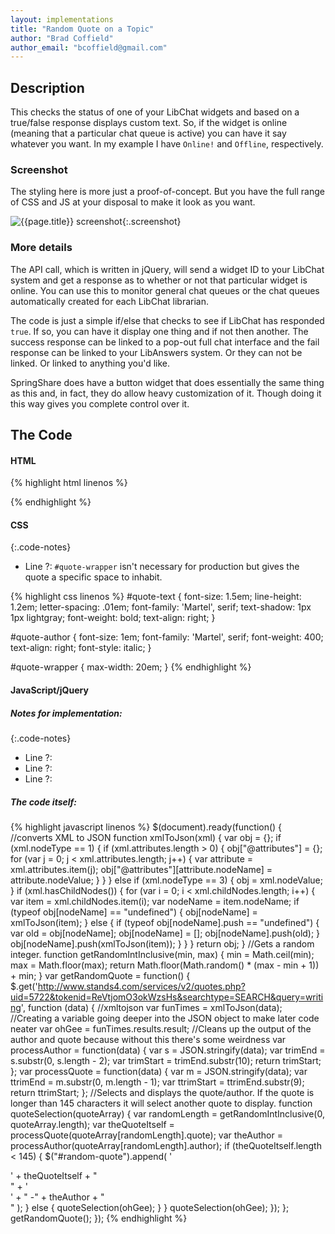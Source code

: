 ```yaml
---
layout: implementations
title: "Random Quote on a Topic"
author: "Brad Coffield"
author_email: "bcoffield@gmail.com"
---
```

## Description
        
This checks the status of one of your LibChat widgets and based on a true/false response displays custom text. So, if the widget is online (meaning that a particular chat queue is active) you can have it say whatever you want. In my example I have ```Online!``` and ```Offline```, respectively.

### Screenshot

The styling here is more just a proof-of-concept. But you have the full range of CSS and JS at your disposal to make it look as you want.

![{{page.title}} screenshot]({{site.baseurl}}/assets/{{page.title}}-screenshot.jpg){:.screenshot}
       
### More details
The API call, which is written in jQuery, will send a widget ID to your LibChat system and get a response as to whether or not that particular widget is online. You can use this to monitor general chat queues or the chat queues automatically created for each LibChat librarian.
        
The code is just a simple if/else that checks to see if LibChat has responded ```true```. If so, you can have it display one thing and if not then another. The success response can be linked to a pop-out full chat interface and the fail response can be linked to your LibAnswers system. Or they can not be linked. Or linked to anything you'd like.

SpringShare does have a button widget that does essentially the same thing as this and, in fact, they do allow heavy customization of it. Though doing it this way gives you complete control over it.
    
## The Code

#### HTML

{% highlight html linenos %}
<div id="random-quote"></div>
{% endhighlight %}

#### CSS

{:.code-notes}
* Line ?: `#quote-wrapper` isn't necessary for production but gives the quote a specific space to inhabit.

{% highlight css linenos %}
#quote-text {
    font-size: 1.5em;
    line-height: 1.2em;
    letter-spacing: .01em;
    font-family: 'Martel', serif;
    text-shadow: 1px 1px lightgray;
    font-weight: bold;
    text-align: right;
}

#quote-author {
    font-size: 1em;
    font-family: 'Martel', serif;
    font-weight: 400;
    text-align: right;
    font-style: italic;
}

#quote-wrapper {
    max-width: 20em;
}
{% endhighlight %}

#### JavaScript/jQuery

##### Notes for implementation:

{:.code-notes}
* Line ?: 
* Line ?: 
* Line ?: 

##### The code itself:
{% highlight javascript linenos %}
$(document).ready(function() {
  //converts XML to JSON
  function xmlToJson(xml) {
    var obj = {};
    if (xml.nodeType == 1) {
      if (xml.attributes.length > 0) {
        obj["@attributes"] = {};
        for (var j = 0; j < xml.attributes.length; j++) {
          var attribute = xml.attributes.item(j);
          obj["@attributes"][attribute.nodeName] = attribute.nodeValue;
        }
      }
    } else if (xml.nodeType == 3) {
      obj = xml.nodeValue;
    }
    if (xml.hasChildNodes()) {
      for (var i = 0; i < xml.childNodes.length; i++) {
        var item = xml.childNodes.item(i);
        var nodeName = item.nodeName;
        if (typeof obj[nodeName] == "undefined") {
          obj[nodeName] = xmlToJson(item);
        } else {
          if (typeof obj[nodeName].push == "undefined") {
            var old = obj[nodeName];
            obj[nodeName] = [];
            obj[nodeName].push(old);
          }
          obj[nodeName].push(xmlToJson(item));
        }
      }
    }
    return obj;
  }
  //Gets a random integer.
  function getRandomIntInclusive(min, max) {
    min = Math.ceil(min);
    max = Math.floor(max);
    return Math.floor(Math.random() * (max - min + 1)) + min;
  }
  var getRandomQuote = function() {
    $.get('http://www.stands4.com/services/v2/quotes.php?uid=5722&tokenid=ReVtjomO3okWzsHs&searchtype=SEARCH&query=writing', function (data) {
      //xmltojson
      var funTimes = xmlToJson(data);
      //Creating a variable going deeper into the JSON object to make later code neater
      var ohGee = funTimes.results.result;
      //Cleans up the output of the author and quote because without this there's some weirdness
      var processAuthor = function(data) {
        var s = JSON.stringify(data);
        var trimEnd = s.substr(0, s.length - 2);
        var trimStart = trimEnd.substr(10);
        return trimStart;
      };
      var processQuote = function(data) {
        var m = JSON.stringify(data);
        var ttrimEnd = m.substr(0, m.length - 1);
        var ttrimStart = ttrimEnd.substr(9);
        return ttrimStart;
      };
      //Selects and displays the quote/author. If the quote is longer than 145 characters it will select another quote to display.
      function quoteSelection(quoteArray) {
        var randomLength = getRandomIntInclusive(0, quoteArray.length);
        var theQuoteItself = processQuote(quoteArray[randomLength].quote);
        var theAuthor = processAuthor(quoteArray[randomLength].author);
        if (theQuoteItself.length < 145) {
          $("#random-quote").append(
            '<div id="quote-wrapper"><div id="quote-text">' +
              theQuoteItself +
              "</div>" +
              '<div id="quote-author">' +
              " -" +
              theAuthor +
              "</div></div>"
          );
        } else {
          quoteSelection(ohGee);
        }
      }
      quoteSelection(ohGee);
    });
  };
  getRandomQuote();
});
{% endhighlight %}

